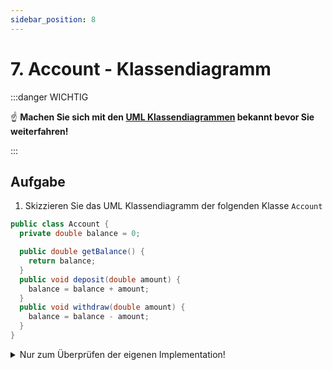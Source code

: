 ```yaml
---
sidebar_position: 8
---
```


# 7. Account - Klassendiagramm

:::danger WICHTIG

:point_up: **Machen Sie sich mit den [UML Klassendiagrammen](../konzepte/uml.md) bekannt bevor Sie weiterfahren!**

:::

## Aufgabe

1. Skizzieren Sie das UML Klassendiagramm der folgenden Klasse `Account`

```java
public class Account {
  private double balance = 0;

  public double getBalance() {
    return balance;
  }
  public void deposit(double amount) {
    balance = balance + amount;
  }
  public void withdraw(double amount) {
    balance = balance - amount;
  }
}
```

<details>
<summary>Nur zum Überprüfen der eigenen Implementation!</summary>

```mermaid
classDiagram
    class Account{
      -balance: double
      +getBalance(): double
      +deposit(amount: double)
      +withdraw(amount: double)
    }
```

</details>

